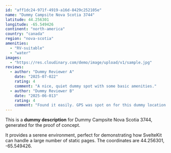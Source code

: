 ```yaml
---
id: "aff1dc24-971f-4919-a16d-8429c252105e"
name: "Dummy Campsite Nova Scotia 3744"
latitude: 44.256301
longitude: -65.549426
continent: "north-america"
country: "canada"
region: "nova-scotia"
amenities:
  - "RV-suitable"
  - "water"
images:
  - "https://res.cloudinary.com/demo/image/upload/v1/sample.jpg"
reviews:
  - author: "Dummy Reviewer A"
    date: "2025-07-022"
    rating: 4
    comment: "A nice, quiet dummy spot with some basic amenities."
  - author: "Dummy Reviewer B"
    date: "2025-06-013"
    rating: 4
    comment: "Found it easily. GPS was spot on for this dummy location."
---
```


This is a **dummy description** for Dummy Campsite Nova Scotia 3744, generated for the proof of concept.

It provides a serene environment, perfect for demonstrating how SvelteKit can handle a large number of static pages. The coordinates are 44.256301, -65.549426.
